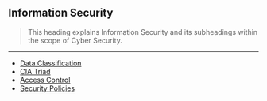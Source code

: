 ## Information Security

> This heading explains Information Security and its subheadings within the scope of Cyber Security.<br>

---

- [Data Classification](https://github.com/eesmer/CyberSecurity-Glossary/blob/main/EN/Information_Security/docs/data-classification.md)
- [CIA Triad](https://github.com/eesmer/CyberSecurity-Glossary/blob/main/EN/Information_Security/docs/cia-triad)
- [Access Control](https://github.com/eesmer/CyberSecurity-Glossary/blob/main/EN/Information_Security/docs/access-control.md)
- [Security Policies](https://github.com/eesmer/CyberSecurity-Glossary/blob/main/EN/Information_Security/docs/security-policies.md)

